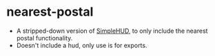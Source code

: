 # nearest-postal
- A stripped-down version of [SimpleHUD](https://github.com/Andyyy7666/SimpleHUD), to only include the nearest postal functionality.
- Doesn't include a hud, only use is for exports.
